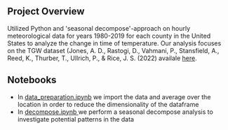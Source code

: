 ## Project Overview

Utilized Python and 'seasonal decompose'-approach on hourly meteorological data for years 1980-2019 for each county in the United States to analyze the change in time of temperature. Our analysis focuses on the TGW dataset (Jones, A. D., Rastogi, D., Vahmani, P., Stansfield, A., Reed, K., Thurber, T., Ullrich, P., & Rice, J. S. (2022) availale [here](https://www.osti.gov/biblio/1960548).




## Notebooks

* In [data_preparation.ipynb](https://github.com/ginkof/Data-Science-Portfolio/blob/main/Data%20Analysis/Is%20the%20world%20exploding%3F%20Temperature%20Analysis%20and%20Predictions%20for%20U.S.%20Counties/data_preparation.ipynb) we import the data and average over the location in order to reduce the dimensionality of the dataframe
* In [decompose.ipynb
](https://github.com/ginkof/Data-Science-Portfolio/blob/main/Data%20Analysis/Is%20the%20world%20exploding%3F%20Temperature%20Analysis%20and%20Predictions%20for%20U.S.%20Counties/decompose.ipynb) we perform a seasonal decompose analysis to investigate potential patterns in the data


